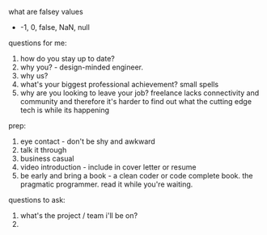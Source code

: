 what are falsey values
+ -1, 0, false, NaN, null



questions for me:
1. how do you stay up to date?
2. why you? - design-minded engineer.
3. why us?
4. what's your biggest professional achievement? small spells
5. why are you looking to leave your job? freelance lacks connectivity and community and therefore it's harder to find out what the cutting edge tech is while its happening 


prep:
1. eye contact - don't be shy and awkward
2. talk it through
3. business casual
4. video introduction - include in cover letter or resume
5. be early and bring a book - a clean coder or code complete book. the pragmatic programmer. read it while you're waiting. 


questions to ask:
1. what's the project / team i'll be on?
2.